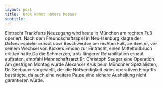 ```yaml
---
layout: post
title:  Krük kommt unters Messer
subtitle:  
---
```


Eintracht Frankfurts Neuzugang wird heute in München am rechten Fuß operiert. Nach dem Freundschaftsspiel in Neu-Isenburg klagte der Defensivspieler erneut über Beschwerden am rechten Fuß, an dem er, vor seinem Wechsel von Kickers Emden zur Eintracht, einen Mittelfußbruch erlitten hatte.Da die Schmerzen, trotz längerer Rehabilitation erneut auftraten, empfahl Mannschaftsarzt Dr. Christoph Seeger eine Operation. Am gestrigen Montag wurde Alexander Krük beim Münchner Spezialisten, Dr. Seebauer vorgestellt, der die Notwendigkeit eines operativen Eingriffs bestätigte, da auch eine weitere Pause eine sichere Ausheilung nicht garantieren würde.


